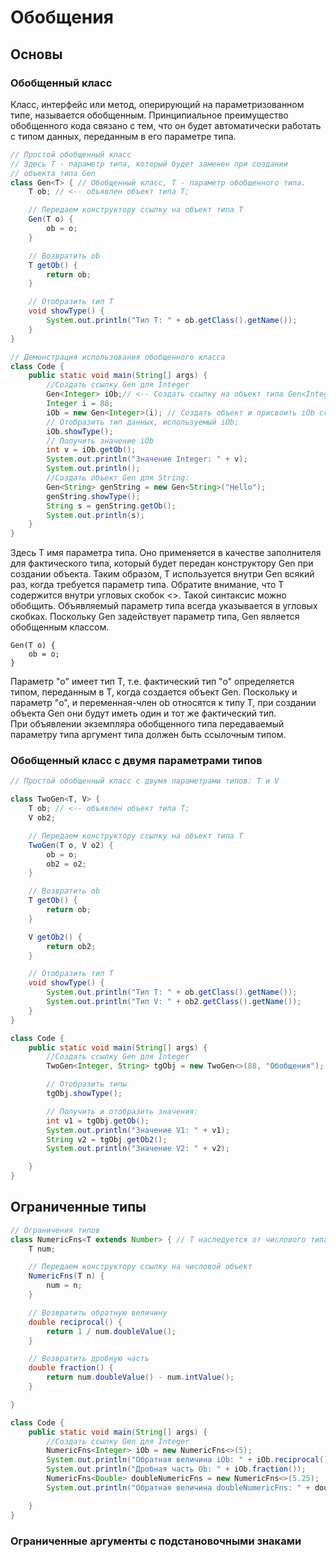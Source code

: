 # Обобщения

## Основы

### Обобщенный класс

Класс, интерфейс или метод, оперирующий на параметризованном типе, называется
обобщенным. Принципиальное преимущество обобщенного кода связано с тем, что он
будет автоматически работать с типом данных, переданным в его параметре типа.

```java
// Простой обобщенный класс
// Здесь Т - параметр типа, который будет заменен при создании
// объекта типа Gen
class Gen<T> { // Обобщенный класс, Т - параметр обобщенного типа.
    T ob; // <-- объявлен объект типа Т;

    // Передаем конструктору ссылку на объект типа Т
    Gen(T o) {
        ob = o;
    }

    // Возвратить ob
    T getOb() {
        return ob;
    }

    // Отобразить тип Т
    void showType() {
        System.out.println("Тип T: " + ob.getClass().getName());
    }
}

// Демонстрация использования обобщенного класса
class Code {
    public static void main(String[] args) {
        //Создать ссылку Gen для Integer
        Gen<Integer> iOb;// <-- Создать ссылку на объект типа Gen<Integer>
        Integer i = 88;
        iOb = new Gen<Integer>(i); // Создать объект и присвоить iOb ссылку на него
        // Отобразить тип данных, используемый iOb;
        iOb.showType();
        // Получить значение iOb
        int v = iOb.getOb();
        System.out.println("Значение Integer: " + v);
        System.out.println();
        //Создать объект Gen для String:
        Gen<String> genString = new Gen<String>("Hello");
        genString.showType();
        String s = genString.getOb();
        System.out.println(s);
    }
}

```

Здесь T имя параметра типа. Оно применяется в качестве заполнителя для
фактического типа, который будет передан конструктору Gen при создании объекта.
Таким образом, T используется внутри Gen всякий раз, когда требуется параметр
типа. Обратите внимание, что T содержится внутри угловых скобок <>. Такой
синтаксис можно обобщить. Объявляемый параметр типа всегда указывается в угловых
скобках. Поскольку Gen задействует параметр типа, Gen является обобщенным
классом.

    Gen(T o) {
        ob = o;
    }

Параметр "о" имеет тип T, т.е. фактический тип "о" определяется типом,
переданным в Т, когда создается объект Gen. Поскольку и параметр "о", и
переменная-член ob относятся к типу T, при создании объекта Gen они будут иметь
один и тот же фактический тип.  
При объявлении экземпляра обобщенного типа передаваемый параметру
типа аргумент типа должен быть ссылочным типом.

### Обобщенный класс с двумя параметрами типов

```java
// Простой обобщенный класс с двумя параметрами типов: T и V

class TwoGen<T, V> {
    T ob; // <-- объявлен объект типа Т;
    V ob2;

    // Передаем конструктору ссылку на объект типа Т
    TwoGen(T o, V o2) {
        ob = o;
        ob2 = o2;
    }

    // Возвратить ob
    T getOb() {
        return ob;
    }

    V getOb2() {
        return ob2;
    }

    // Отобразить тип Т
    void showType() {
        System.out.println("Тип T: " + ob.getClass().getName());
        System.out.println("Тип V: " + ob2.getClass().getName());
    }
}

class Code {
    public static void main(String[] args) {
        //Создать ссылку Gen для Integer
        TwoGen<Integer, String> tgObj = new TwoGen<>(88, "Обобщения");

        // Отобразить типы
        tgObj.showType();

        // Получить и отобразить значения:
        int v1 = tgObj.getOb();
        System.out.println("Значение V1: " + v1);
        String v2 = tgObj.getOb2();
        System.out.println("Значение V2: " + v2);

    }
}
```

## Ограниченные типы

```java
// Ограничения типов
class NumericFns<T extends Number> { // Т наследуется от числового типа 
    T num;

    // Передаем конструктору ссылку на числовой объект
    NumericFns(T n) {
        num = n;
    }

    // Возвратить обратную величину
    double reciprocal() {
        return 1 / num.doubleValue();
    }

    // Возвратить дробную часть
    double fraction() {
        return num.doubleValue() - num.intValue();
    }

}

class Code {
    public static void main(String[] args) {
        //Создать ссылку Gen для Integer
        NumericFns<Integer> iOb = new NumericFns<>(5);
        System.out.println("Обратная величина iOb: " + iOb.reciprocal());
        System.out.println("Дробная часть Ob: " + iOb.fraction());
        NumericFns<Double> doubleNumericFns = new NumericFns<>(5.25);
        System.out.println("Обратная величина doubleNumericFns: " + doubleNumericFns.reciprocal());

    }
}

```

### Ограниченные аргументы с подстановочными знаками

